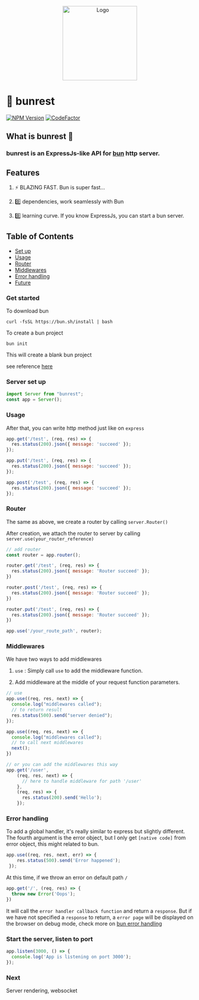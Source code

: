 <p align="center">
  <a href="https://bun.sh"><img src="https://img.icons8.com/external-victoruler-flat-victoruler/344/external-baozi-chinese-new-year-victoruler-flat-victoruler.png" alt="Logo" height=200></a>
  <br />
</p>

# 🧄 bunrest

[![NPM Version][npm-version-image]][npm-url]
[![CodeFactor](https://www.codefactor.io/repository/github/lau1944/bunrest/badge/main)](https://www.codefactor.io/repository/github/lau1944/bunrest/overview/main)

## What is bunrest  👀

### bunrest is an ExpressJs-like API for [bun](https://github.com/oven-sh/bun) http server.

## Features

1. ⚡ BLAZING FAST. Bun is super fast...

2.  0️⃣  dependencies, work seamlessly with Bun

3.  0️⃣  learning curve. If you know ExpressJs, you can start a bun server.

## Table of Contents

- [Set up](#get-started)
- [Usage](#usage)
- [Router](#router)
- [Middlewares](#middlewares)
- [Error handling](#error-handling)
- [Future](#next)


### Get started

To download bun

```shell
curl -fsSL https://bun.sh/install | bash
```

To create a bun project 

```shell
bun init
```

This will create a blank bun project

see reference [here](https://github.com/oven-sh/bun#bun-create)

### Server set up

```js
import Server from "bunrest";
const app = Server();
```

### Usage 

After that, you can write http method just like on `express`

```js
app.get('/test', (req, res) => {
  res.status(200).json({ message: 'succeed' });
});

app.put('/test', (req, res) => {
  res.status(200).json({ message: 'succeed' });
});

app.post('/test', (req, res) => {
  res.status(200).json({ message: 'succeed' });
});
```

### Router
The same as above, we create a router by calling `server.Router()`

After creation, we attach the router to server by calling `server.use(your_router_reference)`

```js
// add router
const router = app.router();

router.get('/test', (req, res) => {
  res.status(200).json({ message: 'Router succeed' });
})

router.post('/test', (req, res) => {
  res.status(200).json({ message: 'Router succeed' });
})

router.put('/test', (req, res) => {
  res.status(200).json({ message: 'Router succeed' });
})

app.use('/your_route_path', router);
```

### Middlewares

We have two ways to add middlewares

1. `use` : Simply call `use` to add the middleware function.

2. Add middleware at the middle of your request function parameters.

```js
// use
app.use((req, res, next) => {
  console.log("middlewares called");
  // to return result
  res.status(500).send("server denied");
});

app.use((req, res, next) => {
  console.log("middlewares called");
  // to call next middlewares
  next();
})

// or you can add the middlewares this way
app.get('/user', 
    (req, res, next) => {
      // here to handle middleware for path '/user'
    },
    (req, res) => {
      res.status(200).send('Hello');
    });
```

### Error handling

To add a global handler, it's really similar to express but slightly different. The fourth argument is the error object, but I only get `[native code]` from error object, this might related to bun.

```js
app.use((req, res, next, err) => {
    res.status(500).send('Error happened');
 });

```

At this time, if we throw an error on default path `/`

```js
app.get('/', (req, res) => {
  throw new Error('Oops');
})
```

It will call the `error handler callback function` and return a `response`. 
But if we have not specified a `response` to return, a `error page` will be displayed on the browser on debug mode, check more on [bun error handling](https://github.com/oven-sh/bun#error-handling)


### Start the server, listen to port

```js
app.listen(3000, () => {
  console.log('App is listening on port 3000');
});
```

### Next

Server rendering, websocket

[npm-url]: https://www.npmjs.com/package/bunrest
[npm-version-image]: https://badgen.net/npm/v/bunrest
